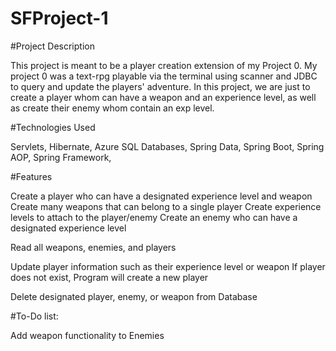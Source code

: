 # SFProject-1

#Project Description

  This project is meant to be a player creation extension of my Project 0. My project 0 was a text-rpg playable via the terminal using scanner and JDBC to query and update the
players' adventure. In this project, we are just to create a player whom can have a weapon and an experience level, as well as create their enemy whom contain an exp level.

#Technologies Used

  Servlets, Hibernate, Azure SQL Databases, Spring Data, Spring Boot, Spring AOP, Spring Framework,

#Features
  
  Create a player who can have a designated experience level and weapon
  Create many weapons that can belong to a single player
  Create experience levels to attach to the player/enemy
  Create an enemy who can have a designated experience level
  
  Read all weapons, enemies, and players
  
  Update player information such as their experience level or weapon
    If player does not exist, Program will create a new player
  
  Delete designated player, enemy, or weapon from Database
  
#To-Do list:
  
  Add weapon functionality to Enemies
